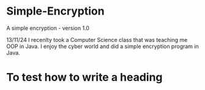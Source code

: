 # Simple-Encryption
A simple encryption - version 1.0

13/11/24
I recenlty took a Computer Science class that was teaching me OOP in Java. I enjoy the cyber world and did a simple encryption program in Java.

# To test how to write a heading
